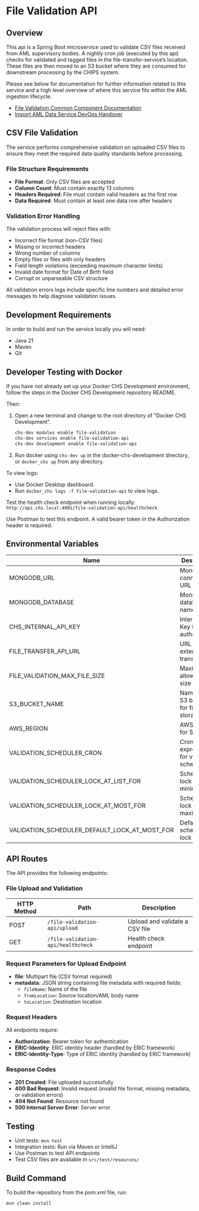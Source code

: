 # File Validation API

## Overview

This api is a Spring Boot microservice used to validate CSV files received from AML supervisory bodies. A nightly cron job (executed by this api) checks for validated and tagged files in the file-transfer-service’s location.
These files are then moved to an S3 bucket where they are consumed for downstream processing by the CHIPS system.

Please see below for documentation for further information related to this service and a high level overview of where this service fits within the AML ingestion lifecycle.


- [File Validation Common Component Documentation](https://companieshouse.atlassian.net/wiki/spaces/V1ACSP/pages/4913365008/File+Validation+Common+Component)
- [Import AML Data Service DevOps Handover](https://companieshouse.atlassian.net/wiki/spaces/V1ACSP/pages/5422579889/Import+AML+Data+Service+DevOps+Handover+acsp-aml-ingestion-terraform)

## CSV File Validation

The service performs comprehensive validation on uploaded CSV files to ensure they meet the required data quality standards before processing.

### File Structure Requirements

- **File Format**: Only CSV files are accepted
- **Column Count**: Must contain exactly 13 columns
- **Headers Required**: File must contain valid headers as the first row
- **Data Required**: Must contain at least one data row after headers

### Validation Error Handling

The validation process will reject files with:

- Incorrect file format (non-CSV files)
- Missing or incorrect headers
- Wrong number of columns
- Empty files or files with only headers
- Field length violations (exceeding maximum character limits)
- Invalid date format for Date of Birth field
- Corrupt or unparseable CSV structure

All validation errors logs include specific line numbers and detailed error messages to help diagnose validation issues.

## Development Requirements
In order to build and run the service locally you will need:

- Java 21
- Maven
- Git

## Developer Testing with Docker
If you have not already set up your Docker CHS Development environment, follow the steps in the Docker CHS Development repository README.

Then:

1. Open a new terminal and change to the root directory of "Docker CHS Development".
   ```bash
   chs-dev modules enable file-validation
   chs-dev services enable file-validation-api
   chs-dev development enable file-validation-api
   ```
2. Run docker using `chs-dev up` in the docker-chs-development directory, or `docker_chs up` from any directory.

To view logs:
- Use Docker Desktop dashboard.
- Run `docker_chs logs -f file-validation-api` to view logs.

Test the health check endpoint when running locally:
`http://api.chs.local:4001/file-validation-api/healthcheck`

Use Postman to test this endpoint.
A valid bearer token in the Authorization header is required.

## Environmental Variables
| Name | Description |
|------|-------------|
| MONGODB_URL | MongoDB connection URL |
| MONGODB_DATABASE | MongoDB database name |
| CHS_INTERNAL_API_KEY | Internal API Key for CHS authorization |
| FILE_TRANSFER_API_URL | URL of the external file transfer API |
| FILE_VALIDATION_MAX_FILE_SIZE | Maximum allowed file size |
| S3_BUCKET_NAME | Name of the S3 bucket for file storage |
| AWS_REGION | AWS region for S3 |
| VALIDATION_SCHEDULER_CRON | Cron expression for validation scheduler |
| VALIDATION_SCHEDULER_LOCK_AT_LIST_FOR | Scheduler lock duration minimum |
| VALIDATION_SCHEDULER_LOCK_AT_MOST_FOR | Scheduler lock duration maximum |
| VALIDATION_SCHEDULER_DEFAULT_LOCK_AT_MOST_FOR | Default scheduler lock duration |

## API Routes
The API provides the following endpoints:

### File Upload and Validation
| HTTP Method | Path | Description |
|-------------|------|-------------|
| POST | `/file-validation-api/upload` | Upload and validate a CSV file |
| GET | `/file-validation-api/healthcheck` | Health check endpoint |

### Request Parameters for Upload Endpoint
- **file**: Multipart file (CSV format required)
- **metadata**: JSON string containing file metadata with required fields:
  - `fileName`: Name of the file
  - `fromLocation`: Source location/AML body name  
  - `toLocation`: Destination location

### Request Headers
All endpoints require:
- **Authorization**: Bearer token for authentication
- **ERIC-Identity**: ERIC identity header (handled by ERIC framework)
- **ERIC-Identity-Type**: Type of ERIC identity (handled by ERIC framework)

### Response Codes
- **201 Created**: File uploaded successfully
- **400 Bad Request**: Invalid request (invalid file format, missing metadata, or validation errors)
- **404 Not Found**: Resource not found
- **500 Internal Server Error**: Server error


## Testing
- Unit tests: `mvn test`
- Integration tests: Run via Maven or IntelliJ
- Use Postman to test API endpoints
- Test CSV files are available in `src/test/resources/`

## Build Command
To build the repository from the pom.xml file, run:
```bash
mvn clean install
```
